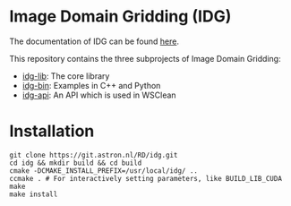 # Image Domain Gridding (IDG)

The documentation of IDG can be found [here](https://idg.readthedocs.io).

This repository contains the three subprojects of Image Domain Gridding:
 * [idg-lib](https://git.astron.nl/RD/idg/-/tree/master/idg-lib): The core library
 * [idg-bin](https://git.astron.nl/RD/idg/-/tree/master/idg-bin): Examples in C++ and Python
 * [idg-api](https://git.astron.nl/RD/idg/-/tree/master/idg-api): An API which is used in WSClean

# Installation
```
git clone https://git.astron.nl/RD/idg.git
cd idg && mkdir build && cd build
cmake -DCMAKE_INSTALL_PREFIX=/usr/local/idg/ ..
ccmake . # For interactively setting parameters, like BUILD_LIB_CUDA
make
make install
```
